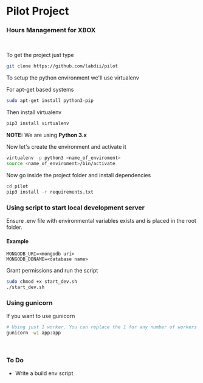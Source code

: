 # Pilot Project

### Hours Management for XBOX

<br>

To get the project just type

```bash
git clone https://github.com/labdii/pilot
```

To setup the python environment we'll use virtualenv

For apt-get based systems
 ```bash
 sudo apt-get install python3-pip
 ```

Then install virtualenv

```bash
pip3 install virtualenv
```
**NOTE:** We are using **Python 3.x**

Now let's create the environment and activate it

```bash
virtualenv -p python3 <name_of_enviroment>
source <name_of_enviroment>/bin/activate
```

Now go inside the project folder and install dependencies

```bash
cd pilot
pip3 install -r requirements.txt
```

### Using script to start local development server

Ensure .env file with environmental variables exists and is placed in the root folder.

#### Example

```
MONGODB_URI=<mongodb uri>
MONGODB_DBNAME=<database name>
```

Grant permissions and run the script

```bash
sudo chmod +x start_dev.sh
./start_dev.sh
```

### Using gunicorn

If you want to use gunicorn

```bash
# Using just 1 worker. You can replace the 1 for any number of workers
gunicorn -w1 app:app
```

<br>

### To Do

* Write a build env script
